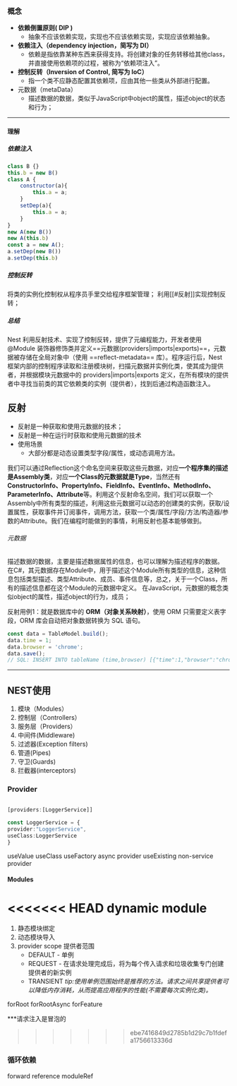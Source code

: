 ### 概念  
- **依赖倒置原则( DIP )**
    - 抽象不应该依赖实现，实现也不应该依赖实现，实现应该依赖抽象。
-   **依赖注入（dependency injection，简写为 DI）**
	- 依赖是指依靠某种东西来获得支持。将创建对象的任务转移给其他class，并直接使用依赖项的过程，被称为“依赖项注入”。
-   **控制反转（Inversion of Control, 简写为 IoC）**
	- 指一个类不应静态配置其依赖项，应由其他一些类从外部进行配置。
-  元数据（metaData）
	- 描述数据的数据，类似于JavaScript中object的属性，描述object的状态和行为；
---

#### 理解
##### 依赖注入
```js
class B {}
this.b = new B()
class A {
	constructor(a){
		this.a = a;
	}
	setDep(a){
		this.a = a;
	}
}
new A(new B())
new A(this.b)
const a = new A();
a.setDep(new B())
a.setDep(this.b)
```

##### 控制反转
将类的实例化控制权从程序员手里交给程序框架管理；
利用[[#反射]]实现控制反转；

##### 总结
Nest 利用反射技术、实现了控制反转，提供了元编程能力，开发者使用 @Module 装饰器修饰类并定义==元数据(providers|imports|exports)==，元数据被存储在全局对象中（使用 ==reflect-metadata== 库）。程序运行后，Nest 框架内部的控制程序读取和注册模块树，扫描元数据并实例化类，使其成为提供者，并根据模块元数据中的 providers|imports|exports 定义，在所有模块的提供者中寻找当前类的其它依赖类的实例（提供者），找到后通过构造函数注入。














## 反射
- 反射是一种获取和使用元数据的技术；
- 反射是一种在运行时获取和使用元数据的技术
- 使用场景
	- 大部分都是动态设置类型字段/属性，或动态调用方法。


我们可以通过Reflection这个命名空间来获取这些元数据，对应**一个程序集的描述是Assembly类**，对应**一个Class的元数据就是Type**，当然还有**ConstructorInfo、PropertyInfo、FieldInfo、EventInfo、MethodInfo、ParameterInfo、Attribute**等。利用这个反射命名空间，我们可以获取一个Assembly中所有类型的描述，利用这些元数据可以动态的创建类的实例，获取/设置属性，获取事件并订阅事件，调用方法，获取一个类/属性/字段/方法/构造器/参数的Attribute。我们在编程时能做到的事情，利用反射也基本能够做到。


###### 元数据
描述数据的数据，主要是描述数据属性的信息，也可以理解为描述程序的数据。
在C#，其元数据存在Module中，用于描述这个Module所有类型的信息，这种信息包括类型描述、类型Attribute、成员、事件信息等，总之，关于一个Class，所有的描述信息都在这个Module的元数据中定义。
在JavaScript，元数据的概念类似object的属性，描述object的行为，成员；


反射用例1：就是数据库中的 **ORM（对象关系映射）**，使用 ORM 只需要定义表字段，ORM 库会自动把对象数据转换为 SQL 语句。
```js
const data = TableModel.build();
data.time = 1;
data.browser = 'chrome';
data.save();
// SQL: INSERT INTO tableName (time,browser) [{"time":1,"browser":"chrome"}]
```
---

## NEST使用
1. 模块（Modules）
2. 控制层（Controllers）
3. 服务层（Providers）
4. 中间件(Middleware)
5. 过滤器(Exception filters)
6. 管道(Pipes)
7. 守卫(Guards)
8. 拦截器(interceptors)


### Provider

```typescript

[providers:[LoggerService]]

const LoggerService = {
provider:"LoggerService",
useClass:LoggerService
}
```

useValue
useClass
useFactory
async provider
useExisting
non-service provider





#### Modules 
<<<<<<< HEAD
dynamic module
=======
1. 静态模块绑定
2. 动态模块导入
3. provider scope 提供者范围
	-  DEFAULT - 单例
	-  REQUEST - 在请求处理完成后，将为每个传入请求和垃圾收集专门创建提供者的新实例
	-  TRANSIENT
	*tip:使用单例范围始终是推荐的方法。请求之间共享提供者可以降低内存消耗，从而提高应用程序的性能(不需要每次实例化类)。*

forRoot
forRootAsync
forFeature


***请求注入是冒泡的

>>>>>>> ebe7416849d2785b1d29c7b1fdefa1756613336d

### 循环依赖
forward reference
moduleRef
